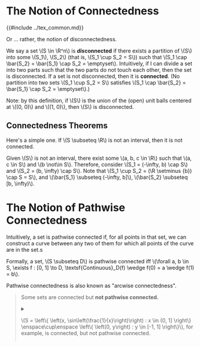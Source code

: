 # The Notion of Connectedness

{{#include ../tex_common.md}}

Or ... rather, the notion of disconnectedness.

We say a set \\(S \in \R^n\\) is ***dis*connected** if there exists a partition of \\(S\\) into some \\(S_1\\), \\(S_2\\) (that is, \\(S_1 \cup S_2 = S\\)) such that \\(S_1 \cap \bar{S_2} = \bar{S_1} \cap S_2 = \emptyset\\). Intuitively, if I can divide a set into two parts such that the two parts do not touch each other, then the set is disconnected. If a set is not disconnected, then it is **connected**. (No partition into two sets \\(S_1 \cup S_2 = S\\) satisfies \\(S_1 \cap \bar{S_2} = \bar{S_1} \cap S_2 = \emptyset\\).)

Note: by this definition, if \\(S\\) is the union of the (open) unit balls centered at \\((0, 0)\\) and \\((1, 0)\\), then \\(S\\) is disconnected. 

## Connectedness Theorems

Here's a simple one. If \\(S \subseteq \R\\) is not an interval, then it is not connected.

Given \\(S\\) is not an interval, there exist some \\(a, b, c \in \R\\) such that \\(a, c \in S\\) and \\(b \not\in S\\). Therefore, consider \\(S_1 = (-\infty, b) \cap S\\) and \\(S_2 = (b, \infty) \cap S\\). Note that \\(S_1 \cup S_2 = (\R \setminus \{b\}) \cap S = S\\), and \\(\bar{S_1} \subseteq (-\infty, b]\\), \\(\bar{S_2} \subseteq [b, \infty)\\).

# The Notion of Pathwise Connectedness

Intuitively, a set is pathwise connected if, for all points in that set, we can construct a curve between any two of them for which all points of the curve are in the set.s

Formally, a set, \\(S \subseteq D\\) is pathwise connected iff \\(\forall a, b \in S, \exists f : [0, 1] \to D, \textsf{Continuous}\_D(f) \wedge f(0) = a \wedge f(1) = b\\).

Pathwise connectedness is also known as "arcwise connectedness".

> Some sets are connected but **not pathwise connected.**
>
> <details><summary>
>
> \\(S = \left\\\{ \left(x, \sin\left(\frac{1}{x}\right)\right) : x \in (0, 1] \right\\\} \enspace\cup\enspace \left\\\{ \left(0, y\right) : y \in [-1, 1] \right\\\}\\), for example, is connected, but not pathwise connected.
>
> </summary>
> <iframe src="https://www.desmos.com/calculator/ur8jlwcl1d?embed" width="500" height="500" style="border: 1px solid #ccc" frameborder=0></iframe>
>
> \\(S\\) cannot be divided into two non-empty sets whose closures don't intersect, so \\(S\\) is connected.
>
> To see why, consider a point on the vertical line segment, \\(\left\\\{ (0, y) : y \in [-1, 1]\right\\\}\\). If we tried to draw a path from that point to the point \\(\left(\frac{1}{\pi}, 0\right)\\), we couldn't! The path from our point to \\(\left(\frac{1}{\pi}, 0\right)\\) must be larger than any real quantity (to see why, look at the graph).
>
> </details>
>
>

